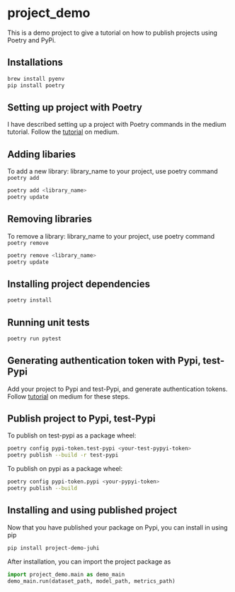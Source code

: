 # project_demo
This is a demo project to give a tutorial on how to publish projects using Poetry and PyPi.

## Installations
```bash
brew install pyenv
pip install poetry
```
## Setting up project with Poetry

I have described setting up a project with Poetry commands in the medium tutorial. Follow the [tutorial](https://medium.com/p/ed12e1c82833/edit) on medium.

## Adding libaries
To add a new library: library_name to your project, use poetry command `poetry add`
```bash
poetry add <library_name>
poetry update
```

## Removing libraries
To remove a library: library_name to your project, use poetry command `poetry remove`
```bash
poetry remove <library_name>
poetry update
```

## Installing project dependencies
```bash
poetry install
```

## Running unit tests
```bash
poetry run pytest
```

## Generating authentication token with Pypi, test-Pypi
Add your project to Pypi and test-Pypi, and generate authentication tokens. Follow [tutorial](https://medium.com/p/ed12e1c82833/edit) on medium for these steps.

## Publish project to Pypi, test-Pypi
To publish on test-pypi as a package wheel:

```bash
poetry config pypi-token.test-pypi <your-test-pypyi-token>
poetry publish --build -r test-pypi
```
To publish on pypi as a package wheel:

```bash
poetry config pypi-token.pypi <your-pypyi-token>
poetry publish --build 
```
## Installing and using published project
Now that you have published your package on Pypi, you can install in using pip

```bash
pip install project-demo-juhi
```
After installation, you can import the project package as 
```python
import project_demo.main as demo_main
demo_main.run(dataset_path, model_path, metrics_path)
```


